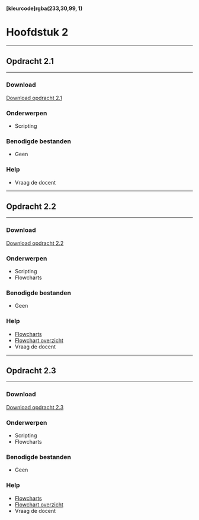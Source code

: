 #### [kleurcode]rgba(233,30,99, 1)

# Hoofdstuk 2

---
## Opdracht 2.1
---

### Download
<a href="https://elo.kw1c.nl/CMS/Studie/811%20ICT-Academie/811%20VakkenInhoud/%5BB.16%20JAV%5D%20Javascript/25187%20%C2%A0%20Applicatie-%20en%20mediaontwikkelaar/Periode%2001/Productie/02.%20Opdrachten/Hoofdstuk%202/Opdracht%202.1.pdf" target="_blank">Download opdracht 2.1</a>

### Onderwerpen
- Scripting

### Benodigde bestanden
- Geen

### Help
- Vraag de docent


---
## Opdracht 2.2
---

### Download
<a href="https://elo.kw1c.nl/CMS/Studie/811%20ICT-Academie/811%20VakkenInhoud/%5BB.16%20JAV%5D%20Javascript/25187%20%C2%A0%20Applicatie-%20en%20mediaontwikkelaar/Periode%2001/Productie/02.%20Opdrachten/Hoofdstuk%202/Opdracht%202.2.pdf" target="_blank">Download opdracht 2.2</a>

### Onderwerpen
* Scripting
* Flowcharts

### Benodigde bestanden
- Geen

### Help
- <a href="https://nl.wikipedia.org/wiki/Stroomdiagram" target="_blank">Flowcharts</a>
- <a href="https://elo.kw1c.nl/CMS/Studie/811%20ICT-Academie/811%20VakkenInhoud/%5BB.16%20JAV%5D%20Javascript/25187%20%C2%A0%20Applicatie-%20en%20mediaontwikkelaar/Periode%2001/Productie/02.%20Opdrachten/Hoofdstuk%202/Afspraken%20Activitydiagram.png" target="_new">Flowchart overzicht</a>
- Vraag de docent

---
## Opdracht 2.3
---

### Download
<a href="https://elo.kw1c.nl/CMS/Studie/811%20ICT-Academie/811%20VakkenInhoud/%5BB.16%20JAV%5D%20Javascript/25187%20%C2%A0%20Applicatie-%20en%20mediaontwikkelaar/Periode%2001/Productie/02.%20Opdrachten/Hoofdstuk%202/Opdracht%202.3.pdf" target="_blank">Download opdracht 2.3</a>

### Onderwerpen
* Scripting
* Flowcharts

### Benodigde bestanden
- Geen

### Help
- <a href="https://nl.wikipedia.org/wiki/Stroomdiagram" target="_blank">Flowcharts</a>
- <a href="https://elo.kw1c.nl/CMS/Studie/811%20ICT-Academie/811%20VakkenInhoud/%5BB.16%20JAV%5D%20Javascript/25187%20%C2%A0%20Applicatie-%20en%20mediaontwikkelaar/Periode%2001/Productie/02.%20Opdrachten/Hoofdstuk%202/Afspraken%20Activitydiagram.png" target="_new">Flowchart overzicht</a>
- Vraag de docent